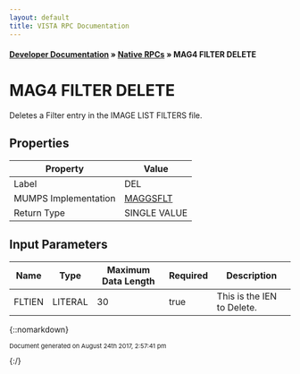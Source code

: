 ```yaml
---
layout: default
title: VISTA RPC Documentation
---
```


#### [Developer Documentation](../index) &#187; [Native RPCs](TableOfContents) &#187; MAG4 FILTER DELETE<br/>
# MAG4 FILTER DELETE

Deletes a Filter entry in the IMAGE LIST FILTERS file.

## Properties

Property | Value
--- | ---
Label | DEL
MUMPS Implementation | [MAGGSFLT](http://code.osehra.org/dox/Routine_MAGGSFLT_source.html)
Return Type | SINGLE VALUE


## Input Parameters

Name | Type | Maximum Data Length | Required | Description
--- | --- | --- | --- | ---
FLTIEN | LITERAL | 30 | true | This is the IEN to Delete.



{::nomarkdown} <br/><p style="font-size: 11px">Document generated on August 24th 2017, 2:57:41 pm</p>{:/}